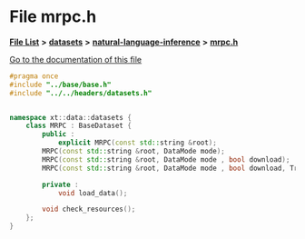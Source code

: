 

# File mrpc.h

[**File List**](files.md) **>** [**datasets**](dir_29ff4802398ba4a572b958e731c7adb4.md) **>** [**natural-language-inference**](dir_cecfbd08ba907cb0c98c6ffe5c1549f6.md) **>** [**mrpc.h**](mrpc_8h.md)

[Go to the documentation of this file](mrpc_8h.md)


```C++
#pragma once
#include "../base/base.h"
#include "../../headers/datasets.h"


namespace xt::data::datasets {
    class MRPC : BaseDataset {
        public :
            explicit MRPC(const std::string &root);
        MRPC(const std::string &root, DataMode mode);
        MRPC(const std::string &root, DataMode mode , bool download);
        MRPC(const std::string &root, DataMode mode , bool download, TransformType transforms);

        private :
            void load_data();

        void check_resources();
    };
}
```


